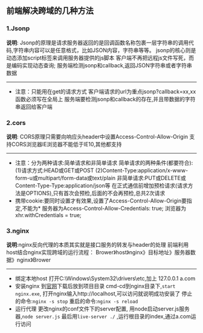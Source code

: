 ## 前端解决跨域的几种方法
  ### 1.Jsonp
  **说明**:
  Jsonp的原理是请求服务器返回的是回调函数名称包裹一层字符串的调用代码,字符串内容可以是任意格式，比如JSON内容，字符串等等。
  jsonp的核心则是动态添加script标签来调用服务器提供的js脚本
  客户端不再把远程js文件写死，而是编码实现动态查询;
  服务端检测jsonp和callback,返回JSON字符串或者字符串数据
  ***
  * 注意：只能用在get的请求方式
        客户端请求的url为重点jsonp?callback=xx,xx函数必须写在全局上
        服务端要检测jsonp和callback的存在,并且带数据的字符串返回给客户端
  ### 2.cors
  **说明**:
  CORS原理只需要向响应头header中设置Access-Control-Allow-Origin
          支持CORS浏览器IE浏览器不能低于IE10,其他都支持
  ***        
  * 注意：分为两种请求:简单请求和非简单请求
  简单请求的两种条件(都要符合):
  (1)请求方式:HEAD或GET或POST
  (2)Content-Type:application/x-www-form-u或multipart/form-data或text/plain
  非简单请求:PUT或DELETE或Content-Type-Type:application/json等
  在正式通信前增加预检请求(请求方法是OPTIONS),只有首次会预检,后面的不会再预检,总共2次请求
  * 携带cookie:要同时设置才有效果,设置了Access-Control-Allow-Origin要指定,不能为*
  服务器为Access-Control-Allow-Credentials: true;
  浏览器为xhr.withCredentials = true; 

  ### 3.nginx
  **说明**:nginx反向代理的本质其实就是接口服务的转发与header的处理
  前端利用host结合nginx实现跨域的运行流程：
  Brower》host》nginx》目标地址》服务器数据》nginx》Brower
  ***
  * 绑定本地host
  打开C:\Windows\System32\drivers\etc,加上 127.0.0.1 a.com
  * 安装nginx
   到[官网](https://nginx.org/en/download.html)下载后放到项目目录
   cmd-cd到nginx目录下,`start nginx.exe`, 
   打开nginx输入http://localhost,可以访问就说明成功安装了
   停止的命令:`nginx -s stop`
   重启的命令:`nginx -s reload`
  * 运行代理
   更改nginx的conf文件下的server配置,
   用node启动server.js服务器,`node server.js`
   最后用`live-server ./`  ,运行根目录的index,通过a.com运行访问
   